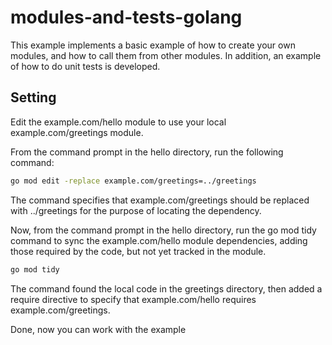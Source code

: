 # modules-and-tests-golang

This example implements a basic example of how to create your own modules, and how to call them from other modules. In addition, an example of how to do unit tests is developed.

## Setting

Edit the example.com/hello module to use your local example.com/greetings module.

From the command prompt in the hello directory, run the following command:

```sh
go mod edit -replace example.com/greetings=../greetings
```

The command specifies that example.com/greetings should be replaced with ../greetings for the purpose of locating the dependency.

Now, from the command prompt in the hello directory, run the go mod tidy command to sync the example.com/hello module dependencies, adding those required by the code, but not yet tracked in the module.

```sh
go mod tidy
```

The command found the local code in the greetings directory, then added a require directive to specify that example.com/hello requires example.com/greetings.

Done, now you can work with the example
